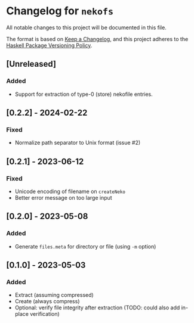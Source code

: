 # Changelog for `nekofs`

All notable changes to this project will be documented in this file.

The format is based on [Keep a Changelog](https://keepachangelog.com/en/1.0.0/),
and this project adheres to the
[Haskell Package Versioning Policy](https://pvp.haskell.org/).

## [Unreleased]

### Added

- Support for extraction of type-0 (store) nekofile entries.

## [0.2.2] - 2024-02-22

### Fixed

- Normalize path separator to Unix format (issue #2)

## [0.2.1] - 2023-06-12

### Fixed

- Unicode encoding of filename on `createNeko`
- Better error message on too large input

## [0.2.0] - 2023-05-08

### Added

- Generate `files.meta` for directory or file (using `-m` option)

## [0.1.0] - 2023-05-03

### Added

- Extract (assuming compressed)
- Create (always compress)
- Optional: verify file integrity after extraction (TODO: could also add in-place verification)

